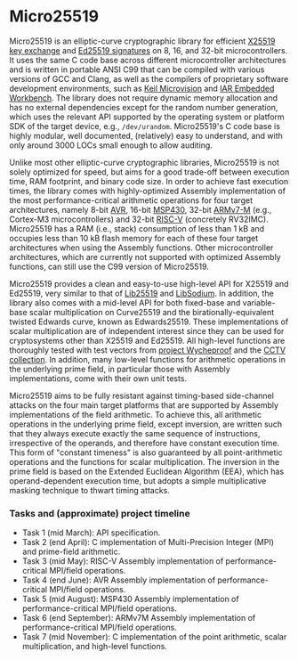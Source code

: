 # Micro25519

Micro25519 is an elliptic-curve cryptographic library for efficient [X25519 key exchange](https://cr.yp.to/ecdh.html) and [Ed25519 signatures](https://ed25519.cr.yp.to) on 8, 16, and 32-bit microcontrollers. It uses the same C code base across different microcontroller architectures and is written in portable ANSI C99 that can be compiled with various versions of GCC and Clang, as well as the compilers of proprietary software development environments, such as [Keil Microvision](https://www.keil.com) and [IAR Embedded Workbench](https://www.iar.com/embedded-development-tools/iar-embedded-workbench). The library does not require dynamic memory allocation and has no external dependencies except for the random number generation, which uses the relevant API supported by the operating system or platform SDK of the target device, e.g., `/dev/urandom`. Micro25519's C code base is highly modular, well documented, (relatively) easy to understand, and with only around 3000 LOCs small enough to allow auditing.

Unlike most other elliptic-curve cryptographic libraries, Micro25519 is not solely optimized for speed, but aims for a good trade-off between execution time, RAM footprint, and binary code size. In order to achieve fast execution times, the library comes with highly-optimized Assembly implementation of the most performance-critical arithmetic operations for four target architectures, namely 8-bit [AVR](https://developerhelp.microchip.com/xwiki/bin/view/products/mcu-mpu/8-bit-avr/structure/), 16-bit [MSP430](https://www.ti.com/microcontrollers-mcus-processors/msp430-microcontrollers/overview.html), 32-bit [ARMv7-M](https://developer.arm.com/Processors/Cortex-M3) (e.g., Cortex-M3 microcontrollers) and 32-bit [RISC-V](https://riscv.org/specifications/ratified/) (concretely RV32IMC). Micro25519 has a RAM (i.e., stack) consumption of less than 1 kB and occupies less than 10 kB flash memory for each of these four target architectures when using the Assembly functions. Other microcontroller architectures, which are currently not supported with optimized Assembly functions, can still use the C99 version of Micro25519.

Micro25519 provides a clean and easy-to-use high-level API for X25519 and Ed25519, very similar to that of [Lib25519](https://lib25519.cr.yp.to) and [LibSodium](https://doc.libsodium.org). In addition, the library also comes with a mid-level API for both fixed-base and variable-base scalar multiplication on Curve25519 and the birationally-equivalent twisted Edwards curve, known as Edwards25519. These implementations of scalar multiplication are of independent interest since they can be used for cryptosystems other than X25519 and Ed25519. All high-level functions are thoroughly tested with test vectors from [project Wycheproof](https://github.com/C2SP/wycheproof) and the [CCTV collection](https://github.com/C2SP/CCTV). In addition, many low-level functions for arithmetic operations in the underlying prime field, in particular those with Assembly implementations, come with their own unit tests.

Micro25519 aims to be fully resistant against timing-based side-channel attacks on the four main target platforms that are supported by Assembly implementations of the field arithmetic. To achieve this, all arithmetic operations in the underlying prime field, except inversion, are written such that they always execute exactly the same sequence of instructions, irrespective of the operands, and therefore have constant execution time. This form of "constant timeness" is also guaranteed by all point-arithmetic operations and the functions for scalar multiplication. The inversion in the prime field is based on the Extended Euclidean Algorithm (EEA), which has operand-dependent execution time, but adopts a simple multiplicative masking technique to thwart timing attacks.

### Tasks and (approximate) project timeline

- Task 1 (mid March): API specification.
- Task 2 (end April): C implementation of Multi-Precision Integer (MPI) and prime-field arithmetic.
- Task 3 (mid May): RISC-V Assembly implementation of performance-critical MPI/field operations.
- Task 4 (end June): AVR Assembly implementation of performance-critical MPI/field operations.
- Task 5 (mid August): MSP430 Assembly implementation of performance-critical MPI/field operations.
- Task 6 (end September): ARMv7M Assembly implementation of performance-critical MPI/field operations.
- Task 7 (mid November): C implementation of the point arithmetic, scalar multiplication, and high-level functions.

